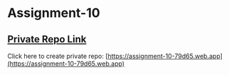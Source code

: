 # Assignment-10


## [Private Repo Link](https://assignment-10-79d65.web.app)
Click here to create private repo: [https://assignment-10-79d65.web.app](https://assignment-10-79d65.web.app)